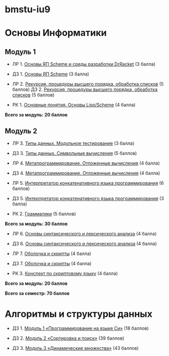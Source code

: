 # bmstu-iu9

# Основы Информатики

## Модуль 1
*  ЛР 1. [Основы ЯП Scheme и среды разработки DrRacket](./InformaticsBasics/lab1/lab1.md) (3 балла)
*  ДЗ 1. [Основы ЯП Scheme](./InformaticsBasics/hw1/hw1.md) (3 балла)

*  ЛР 2. [Рекурсия, процедуры высшего порядка, обработка списков](./InformaticsBasics/lab2/lab2.md) (5 баллов)
Д3 2. [Рекурсия, процедуры высшего порядка, обработка списков](./InformaticsBasics/hw2/) (5 баллов)

*  РК 1. [Основные понятия. Основы Lisp/Scheme](./InformaticsBasics/rk1/rk1.pdf) (4 балла)

**Всего за модуль: 20 баллов**

## Модуль 2
*  ЛР 3. [Типы данных. Модульное тестирование](./InformaticsBasics/lab3/lab3.md) (3 балла)
*  ДЗ 3. [Типы данных. Символьные вычисления](./InformaticsBasics/hw3/) (5 баллов)

*  ЛР 4. [Метапрограммирование. Отложенные вычисления](./InformaticsBasics/lab4/lab4.md) (4 балла)
*  Д3 4. [Метапрограммирование. Отложенные вычисления](./InformaticsBasics/hw4/) (4 балла)

*  ЛР 5. [Интерпретатор конкатенативного языка программирования](./InformaticsBasics/lab5/lab5-do.scm) (6 баллов)
*  Д3 5. [Интерпретатор конкатенативного языка программирования](./InformaticsBasics/hw5.scm) (3 балла)

*  РК 2. [Грамматики](./InformaticsBasics/rk2/rk2.md) (5 баллов)

**Всего за модуль: 30 баллов**

*  ЛР 6. [Основы синтаксического и лексического анализа](./InformaticsBasics/lab6/lab6.scm) (4 балла)
*  ДЗ 6. [Основы синтаксического и лексического анализа](./InformaticsBasics/hw6.scm) (4 балла)

*  ЛР 7. [Оболочка и скрипты](./InformaticsBasics/lab7/) (4 балла)
*  Д3 7. [Оболочка и скрипты]() (4 балла)

*  РК 3. [Конспект по скриптовому языку](./InformaticsBasics/rk3/rk3.pdf) (4 балла)

**Всего за модуль: 20 баллов**

**Всего за семестр: 70 баллов**

# Алгоритмы и структуры данных

*  ДЗ 1. [Модуль 1 «Программирование на языке Си»](./AlgorithmsAnd%DataStructures/module1/) (18 баллов)

*  ДЗ 2. [Модуль 2 «Сортировка и поиск»](./AlgorithmsAnd%DataStructures/module2/) (39 баллов)

*  ДЗ 3. [Модуль 3 «Динамические множества»](./AlgorithmsAnd%DataStructures/module3/) (43 баллов)

